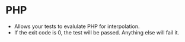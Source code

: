# PHP

* Allows your tests to evalulate PHP for interpolation.
* If the exit code is 0, the test will be passed. Anything else will fail it.
